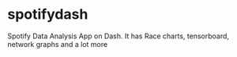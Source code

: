 # spotifydash
Spotify Data Analysis App on Dash. It has Race charts, tensorboard, network graphs and a lot more
